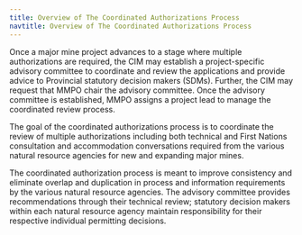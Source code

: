 ```yaml
---
title: Overview of The Coordinated Authorizations Process
navtitle: Overview of The Coordinated Authorizations Process
---
```


Once a major mine project advances to a stage where multiple authorizations are required, the CIM may establish a project-specific advisory committee to coordinate and review the applications and provide advice to Provincial statutory decision makers (SDMs). Further, the CIM may request that MMPO chair the advisory committee. Once the advisory committee is established, MMPO assigns a project lead to manage the coordinated review process.

The goal of the coordinated authorizations process is to coordinate the review of multiple authorizations including both technical and First Nations consultation and accommodation conversations required from the various natural resource agencies for new and expanding major mines.

The coordinated authorization process is meant to improve consistency and eliminate overlap and duplication in process and information requirements by the various natural resource agencies. The advisory committee provides recommendations through their technical review; statutory decision makers within each natural resource agency maintain responsibility for their respective individual permitting decisions.

